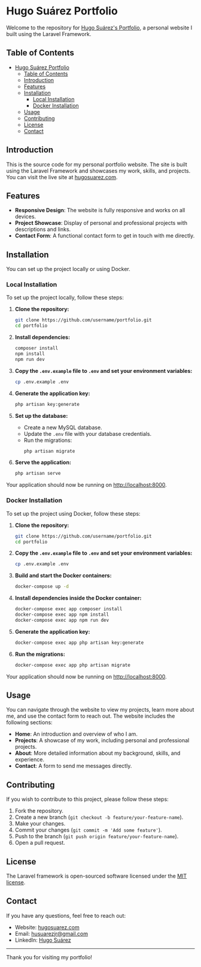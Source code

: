 # Hugo Suárez Portfolio

Welcome to the repository for [Hugo Suárez's Portfolio](https://hugosuarez.com), a personal website I built using the Laravel Framework.

## Table of Contents

- [Hugo Suárez Portfolio](#hugo-suárez-portfolio)
  - [Table of Contents](#table-of-contents)
  - [Introduction](#introduction)
  - [Features](#features)
  - [Installation](#installation)
    - [Local Installation](#local-installation)
    - [Docker Installation](#docker-installation)
  - [Usage](#usage)
  - [Contributing](#contributing)
  - [License](#license)
  - [Contact](#contact)

## Introduction

This is the source code for my personal portfolio website. The site is built using the Laravel Framework and showcases my work, skills, and projects. You can visit the live site at [hugosuarez.com](https://hugosuarez.com).

## Features

- **Responsive Design**: The website is fully responsive and works on all devices.
- **Project Showcase**: Display of personal and professional projects with descriptions and links.
- **Contact Form**: A functional contact form to get in touch with me directly.

## Installation

You can set up the project locally or using Docker.

### Local Installation

To set up the project locally, follow these steps:

1. **Clone the repository:**
    ```bash
    git clone https://github.com/username/portfolio.git
    cd portfolio
    ```

2. **Install dependencies:**
    ```bash
    composer install
    npm install
    npm run dev
    ```

3. **Copy the `.env.example` file to `.env` and set your environment variables:**
    ```bash
    cp .env.example .env
    ```

4. **Generate the application key:**
    ```bash
    php artisan key:generate
    ```

5. **Set up the database:**
    - Create a new MySQL database.
    - Update the `.env` file with your database credentials.
    - Run the migrations:
      ```bash
      php artisan migrate
      ```

6. **Serve the application:**
    ```bash
    php artisan serve
    ```

Your application should now be running on [http://localhost:8000](http://localhost:8000).

### Docker Installation

To set up the project using Docker, follow these steps:

1. **Clone the repository:**
    ```bash
    git clone https://github.com/username/portfolio.git
    cd portfolio
    ```

2. **Copy the `.env.example` file to `.env` and set your environment variables:**
    ```bash
    cp .env.example .env
    ```

3. **Build and start the Docker containers:**
    ```bash
    docker-compose up -d
    ```

4. **Install dependencies inside the Docker container:**
    ```bash
    docker-compose exec app composer install
    docker-compose exec app npm install
    docker-compose exec app npm run dev
    ```

5. **Generate the application key:**
    ```bash
    docker-compose exec app php artisan key:generate
    ```

6. **Run the migrations:**
    ```bash
    docker-compose exec app php artisan migrate
    ```

Your application should now be running on [http://localhost:8000](http://localhost:8000).

## Usage

You can navigate through the website to view my projects, learn more about me, and use the contact form to reach out. The website includes the following sections:

- **Home**: An introduction and overview of who I am.
- **Projects**: A showcase of my work, including personal and professional projects.
- **About**: More detailed information about my background, skills, and experience.
- **Contact**: A form to send me messages directly.

## Contributing

If you wish to contribute to this project, please follow these steps:

1. Fork the repository.
2. Create a new branch (`git checkout -b feature/your-feature-name`).
3. Make your changes.
4. Commit your changes (`git commit -m 'Add some feature'`).
5. Push to the branch (`git push origin feature/your-feature-name`).
6. Open a pull request.

## License

The Laravel framework is open-sourced software licensed under the [MIT license](https://opensource.org/licenses/MIT).

## Contact

If you have any questions, feel free to reach out:

- Website: [hugosuarez.com](https://hugosuarez.com)
- Email: husuarezjr@gmail.com
- LinkedIn: [Hugo Suárez](https://www.linkedin.com/in/hugosuarezjr)

---

Thank you for visiting my portfolio!

